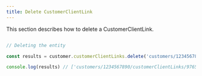 ```yaml
---
title: Delete CustomerClientLink 
---
```


This section describes how to delete a CustomerClientLink.



```javascript

// Deleting the entity

const results = customer.customerClientLinks.delete('customers/1234567890/customerClientLinks')

console.log(results) // ['customers/1234567890/customerClientLinks/9765432177']

```